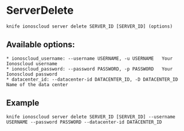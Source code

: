 # ServerDelete



    knife ionoscloud server delete SERVER_ID [SERVER_ID] (options)


## Available options:

```
* ionoscloud_username: --username USERNAME, -u USERNAME   Your Ionoscloud username
* ionoscloud_password: --password PASSWORD, -p PASSWORD   Your Ionoscloud password
* datacenter_id: --datacenter-id DATACENTER_ID, -D DATACENTER_ID   Name of the data center
```

## Example

    knife ionoscloud server delete SERVER_ID [SERVER_ID] --username USERNAME --password PASSWORD --datacenter-id DATACENTER_ID
